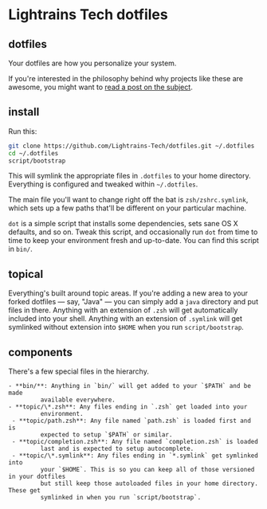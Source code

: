 # Lightrains Tech dotfiles

## dotfiles

Your dotfiles are how you personalize your system.

If you're interested in the philosophy behind why projects like these are
awesome, you might want to [read a post on the
subject](http://zachholman.com/2010/08/dotfiles-are-meant-to-be-forked/).

## install

Run this:

```sh
git clone https://github.com/Lightrains-Tech/dotfiles.git ~/.dotfiles
cd ~/.dotfiles
script/bootstrap
```

This will symlink the appropriate files in `.dotfiles` to your home directory.
Everything is configured and tweaked within `~/.dotfiles`.

The main file you'll want to change right off the bat is `zsh/zshrc.symlink`, which sets up a few paths that'll be different on your particular machine.

`dot` is a simple script that installs some dependencies, sets sane OS X defaults, and so on. Tweak this script, and occasionally run `dot` from time to time to keep your environment fresh and up-to-date. You can find this script in `bin/`.

## topical

Everything's built around topic areas. If you're adding a new area to your forked dotfiles — say, "Java" — you can simply add a `java` directory and put files in there. Anything with an extension of `.zsh` will get automatically included into your shell. Anything with an extension of `.symlink` will get symlinked without extension into `$HOME` when you run `script/bootstrap`.

## components

There's a few special files in the hierarchy.

    - **bin/**: Anything in `bin/` will get added to your `$PATH` and be made
             available everywhere.
    - **topic/\*.zsh**: Any files ending in `.zsh` get loaded into your
             environment.
     - **topic/path.zsh**: Any file named `path.zsh` is loaded first and is
             expected to setup `$PATH` or similar.
     - **topic/completion.zsh**: Any file named `completion.zsh` is loaded
             last and is expected to setup autocomplete.
     - **topic/\*.symlink**: Any files ending in `*.symlink` get symlinked into
             your `$HOME`. This is so you can keep all of those versioned in your dotfiles
             but still keep those autoloaded files in your home directory. These get
             symlinked in when you run `script/bootstrap`.
